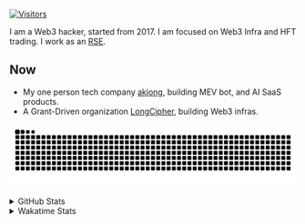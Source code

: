 <!-- markdownlint-disable MD041 MD010 MD033 -->
[![Visitors](https://api.visitorbadge.io/api/daily?path=Akagi201%2FAkagi201&label=Visitors%20Today&countColor=%2337d67a)](https://visitorbadge.io/status?path=Akagi201%2FAkagi201)

I am a Web3 hacker, started from 2017. I am focused on Web3 Infra and HFT trading.
I work as an [RSE](https://us-rse.org/about/what-is-an-rse/).

## Now

* My one person tech company [akjong](https://github.com/akjong), building MEV bot, and AI SaaS products.
* A Grant-Driven organization [LongCipher](https://github.com/longcipher), building Web3 infras.

[![github contribution grid snake animation](https://raw.githubusercontent.com/Akagi201/Akagi201/output/github-contribution-grid-snake.svg#gh-light-mode-only)](https://github.com/Akagi201)

<details>
<summary>GitHub Stats</summary>
  <a href="https://github.com/Akagi201"><img alt="Profile Detail" src="https://raw.githubusercontent.com/Akagi201/Akagi201/master/profile-summary-card-output/dracula/0-profile-details.svg" /></a>
  <a href="https://github.com/Akagi201"><img alt="Github Stats" src="https://raw.githubusercontent.com/Akagi201/Akagi201/master/profile-summary-card-output/dracula/3-stats.svg" /></a>
  <a href="https://github.com/Akagi201"><img alt="Lang By Commits" src="https://raw.githubusercontent.com/Akagi201/Akagi201/master/profile-summary-card-output/dracula/2-most-commit-language.svg" /></a>
</details>

<details>
<summary>Wakatime Stats</summary>
<br>

<!--START_SECTION:waka-->

```txt
From: 27 February 2025 - To: 06 March 2025

Total Time: 30 hrs 35 mins

Other              20 hrs 32 mins  ████████████████▓░░░░░░░░   67.12 %
Rust               5 hrs 42 mins   ████▓░░░░░░░░░░░░░░░░░░░░   18.67 %
sh                 1 hr 7 mins     █░░░░░░░░░░░░░░░░░░░░░░░░   03.68 %
TOML               47 mins         ▓░░░░░░░░░░░░░░░░░░░░░░░░   02.58 %
TypeScript         35 mins         ▒░░░░░░░░░░░░░░░░░░░░░░░░   01.95 %
XML                23 mins         ▒░░░░░░░░░░░░░░░░░░░░░░░░   01.30 %
Markdown           20 mins         ▒░░░░░░░░░░░░░░░░░░░░░░░░   01.11 %
Python             18 mins         ▒░░░░░░░░░░░░░░░░░░░░░░░░   01.03 %
Text               13 mins         ▒░░░░░░░░░░░░░░░░░░░░░░░░   00.74 %
JavaScript         12 mins         ▒░░░░░░░░░░░░░░░░░░░░░░░░   00.68 %
```

<!--END_SECTION:waka-->

</details>
